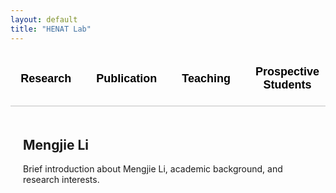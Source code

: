```yaml
---
layout: default
title: "HENAT Lab"
---
```


<!-- Tab Navigation (No Background) -->
<div class="tab">
  <button class="tablinks active" onclick="openTab(event, 'MengjieLi')">Mengjie Li</button>
  <button class="tablinks" onclick="openTab(event, 'Research')">Research</button>
  <button class="tablinks" onclick="openTab(event, 'Publication')">Publication</button>
  <button class="tablinks" onclick="openTab(event, 'Teaching')">Teaching</button>
  <button class="tablinks" onclick="openTab(event, 'ProspectiveStudents')">Prospective Students</button>
  <button class="tablinks" onclick="openTab(event, 'HENATLab')">HENAT Lab</button>
</div>

<!-- Tab Content Sections -->
<div id="MengjieLi" class="tabcontent" style="display:block;">
  <h2>Mengjie Li</h2>
  <p>Brief introduction about Mengjie Li, academic background, and research interests.</p>
</div>

<div id="Research" class="tabcontent">
  <h2>Research</h2>
  <p>Describe your research interests, projects, and innovations.</p>
</div>

<div id="Publication" class="tabcontent">
  <h2>Publication</h2>
  <p>List of key publications with links to full papers.</p>
</div>

<div id="Teaching" class="tabcontent">
  <h2>Teaching</h2>
  <p>Details about the courses you teach and educational contributions.</p>
</div>

<div id="ProspectiveStudents" class="tabcontent">
  <h2>Prospective Students</h2>
  <p>Information for students interested in joining HENAT Lab.</p>
</div>

<div id="HENATLab" class="tabcontent">
  <h2>HENAT Lab</h2>
  <p>Introduction to the HENAT Lab, its mission, members, and ongoing projects.</p>
</div>

<!-- JavaScript for Tab Switching -->
<script>
  function openTab(evt, tabName) {
    var i, tabcontent, tablinks;
    tabcontent = document.getElementsByClassName("tabcontent");
    for (i = 0; i < tabcontent.length; i++) {
      tabcontent[i].style.display = "none";
    }
    tablinks = document.getElementsByClassName("tablinks");
    for (i = 0; i < tablinks.length; i++) {
      tablinks[i].className = tablinks[i].className.replace(" active", "");
    }
    document.getElementById(tabName).style.display = "block";
    evt.currentTarget.className += " active";
  }
</script>

<!-- CSS for Styling (No Background, Centered Tabs) -->
<style>
  .tab {
    overflow: hidden;
    display: flex;
    justify-content: center;
    border-bottom: 2px solid #ddd;
    padding: 10px 0;
  }
  .tab button {
    background-color: transparent;
    border: none;
    outline: none;
    cursor: pointer;
    padding: 10px 20px;
    font-size: 18px;
    font-weight: bold;
    color: #000;
    transition: 0.3s;
  }
  .tab button:hover {
    text-decoration: underline;
  }
  .tab button.active {
    border-bottom: 3px solid #000;
  }
  .tabcontent {
    display: none;
    padding: 20px;
    text-align: left;
  }
</style>
